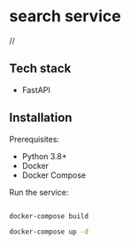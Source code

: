 # search service

//

## Tech stack

- FastAPI

## Installation

Prerequisites:

- Python 3.8+
- Docker
- Docker Compose

Run the service:

```bash

docker-compose build

docker-compose up -d

```

